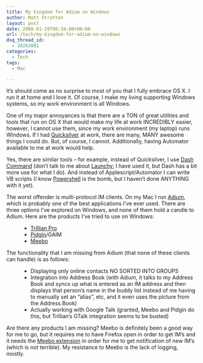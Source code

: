 ```yaml
---
title: My kingdom for Adium on Windows
author: Matt Stratton
layout: post
date: 2008-01-29T06:34:00+00:00
url: /tech/my-kingdom-for-adium-on-windows
dsq_thread_id:
  - 28263881
categories:
  - Tech
tags:
  - Mac

---
```

It&#8217;s should come as no surprise to most of you that I fully embrace OS X. I run it at home and I love it. Of course, I make my living supporting Windows systems, so my work environment is all Windows.

One of my major annoyances is that there are a TON of great utilities and tools that run on OS X that would make my life at work INCREDIBLY easier, however, I cannot use them, since my work environment (my laptop) runs Windows. If I had [Quicksilver][1] at work, there are many, MANY awesome things I could do. But, of course, I cannot. Additionally, having Automator available to me at work would help. 

Yes, there are similar tools &#8211; for example, instead of Quicksilver, I use [Dash Command][2] (don&#8217;t talk to me about [Launchy][3]; I have used it, but Dash has a bit more use for what I do). And instead of Applescript/Automator I can write VB scripts (I know [Powershell][4] is the bomb, but I haven&#8217;t done ANYTHING with it yet).

The worst offender is multi-protocol IM clients. On my Mac I run [Adium][5], which is probably one of the best applications I&#8217;ve ever used. There are three options I&#8217;ve explored on Windows, and none of them hold a candle to Adium. Here are the products I&#8217;ve tried to use on Windows: 

<div style="margin-left:40px;">
  <ul>
    <li>
      <a href="http://www.ceruleanstudios.com/">Trillian Pro</a>
    </li>
    <li>
      <a href="http://www.pidgin.im">Pidgin</a>/GAIM
    </li>
    <li>
      <a href="http://www.meebo.com">Meebo</a>
    </li>
  </ul>
</div>

The functionality that I am missing from Adium (that none of these clients can handle) is as follows:

<div style="margin-left:40px;">
  <ul>
    <li>
      Displaying only online contacts NO SORTED INTO GROUPS
    </li>
    <li>
      Integration into Address Book (with Adium, it talks to my Address Book and syncs up what is entered as an IM address and then displays that person&#8217;s name in the buddy list instead of me having to manually set an &#8220;alias&#8221;, etc, and it even uses the picture from the Address Book)
    </li>
    <li>
      Actually working with Google Talk (granted, Meebo and Pidgin do this, but Trillian&#8217;s GTalk integration seems to be busted)
    </li>
  </ul>
</div>

Are there any products I am missing? Meebo is definitely been a good way for me to go, but it requires me to have Firefox open in order to get IM&#8217;s and it needs the [Meebo extension][6] in order for me to get notification of new IM&#8217;s (which is not terrible). My resistance to Meebo is the lack of logging, mostly.

 [1]: http://www.blacktree.com/
 [2]: http://www.trydash.com
 [3]: http://www.launchy.net
 [4]: http://www.microsoft.com/windowsserver2003/technologies/management/powershell/default.mspx
 [5]: http://www.adiumx.com
 [6]: http://wwwl.meebo.com/firefox/